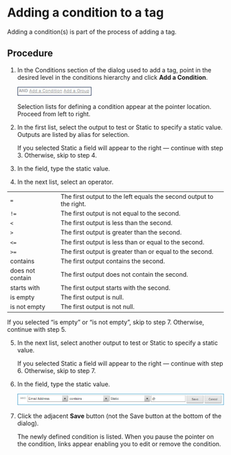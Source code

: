 # Adding a condition to a tag 

<head>
  <meta name="guidename" content="DataHub"/>
  <meta name="context" content="GUID-2cb37092-29b0-4c76-9d36-d6860bc1b242"/>
</head>

Adding a condition\(s\) is part of the process of adding a tag.

## Procedure

1.  In the Conditions section of the dialog used to add a tag, point in the desired level in the conditions hierarchy and click **Add a Condition**.

    ![Click Add a Condition as opposed to Add a Group.](../Images/Models/main-ds-business-rule-add-condition-condition-group_6d39ea0e-60ca-49d1-a2b7-31ab6336d226.jpg)

    Selection lists for defining a condition appear at the pointer location. Proceed from left to right.

2.  In the first list, select the output to test or Static to specify a static value. Outputs are listed by alias for selection.

    If you selected Static a field will appear to the right — continue with step 3. Otherwise, skip to step 4.

3.  In the field, type the static value.

4.  In the next list, select an operator.

 |        |                                      |
|------------------|----------------------------------------------------|
| `=`             | The first output to the left equals the second output to the right. |
| `!=`             | The first output is not equal to the second.        |
| `<`              | The first output is less than the second.           |
| `> `             | The first output is greater than the second.        |
| `<=`             | The first output is less than or equal to the second. |
| `>= `            | The first output is greater than or equal to the second. |
| contains       | The first output contains the second.              |
| does not contain | The first output does not contain the second.     |
| starts with    | The first output starts with the second.           |
| is empty       | The first output is null.                           |
| is not empty   | The first output is not null.                       |


If you selected “is empty” or “is not empty”, skip to step 7. Otherwise, continue with step 5.

5.  In the next list, select another output to test or Static to specify a static value.

    If you selected Static a field will appear to the right — continue with step 6. Otherwise, skip to step 7.

6.  In the field, type the static value.

    ![Field in which to type a static value](../Images/Common/main-ds-business-rule-add-edit-condition_f5c87ea2-b916-4bae-b7ef-67e2909e04a9.jpg)

7.  Click the adjacent **Save** button \(not the Save button at the bottom of the dialog\).

    The newly defined condition is listed. When you pause the pointer on the condition, links appear enabling you to edit or remove the condition.